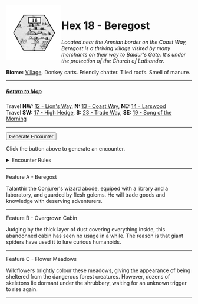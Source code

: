 
<img align="left" width=150px src="/images/Hexes/hex18.png">
<h1>Hex 18 - Beregost</h1>

*Located near the Amnian border on the Coast Way, Beregost is a thriving village visited by many merchants on their way to Baldur's Gate. It's under the protection of the Church of Lathander.*

**Biome:** <u>Village</u>. Donkey carts. Friendly chatter. Tiled roofs. Smell of manure.

---

##### [Return to Map](https://saltygoo.github.io/2024/12/31/BGHex/)
Travel **NW:** [12 - Lion's Way](/pages/BaldurHex/12-LionsWay), **N:** [13 - Coast Way](/pages/BaldurHex/13-CoastWay), **NE:** [14 - Larswood](/pages/BaldurHex/14-LarswoodStones)<br>
Travel **SW:** [17 - High Hedge](/pages/BaldurHex/17-HighHedge), **S:** [23 - Trade Way](/pages/BaldurHex/23-TradeWay), **SE:** [19 - Song of the Morning](/pages/BaldurHex/19-Morning)

 ---
 
<button id="generateText" >Generate Encounter</button> <br>

<span class="grey" id="result" style="height: 75px;"> Click the button above to generate an encounter. </span>

<details markdown="1">
<summary>Encounter Rules</summary>
Generate an encounter the first time the party goes to one of this hex's features and every 12 hours. Encounters can happen on the way to the location or at the destination. If an encounter would happen while the party rests, good survival skills while setting up camp make the encounter happen after the full rest is completed. Search the [Baldur's Gate Wiki](https://baldursgate.fandom.com/wiki/Baldur%27s_Gate_Wiki) for informations on named NPC. Do not hesitate to replace any named NPC by one the players have already met from time to time! It makes for a better story.
</details>

 ---

<span class="blacktitle"> Feature A - Beregost</span>

Talanthir the Conjurer's wizard abode, equiped with a library and a laboratory, and guarded by flesh golems. He will trade goods and knowledge with deserving adventurers.

---

<span class="blacktitle"> Feature B - Overgrown Cabin</span>

Judging by the thick layer of dust covering everything inside, this abandonned cabin has seen no usage in a while. The reason is that giant spiders have used it to lure curious humanoids.

---

<span class="blacktitle"> Feature C - Flower Meadows</span>

Wildflowers brightly colour these meadows, giving the appearance of being sheltered from the dangerous forest creatures. However, dozens of skeletons lie dormant under the shrubbery, waiting for an unknown trigger to rise again.

---

<script>
    const climate1 = "Forest";
    const climate2 = "Forest";
</script>
<script src="/scripts/BGencounter.js"></script>
